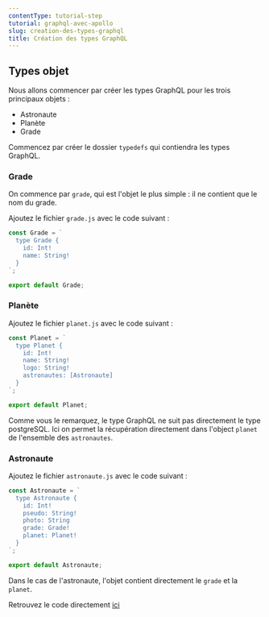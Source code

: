 ```yaml
---
contentType: tutorial-step
tutorial: graphql-avec-apollo
slug: creation-des-types-graphql
title: Création des types GraphQL
---
```

## Types objet

Nous allons commencer par créer les types GraphQL pour les trois principaux objets :

- Astronaute
- Planète
- Grade

Commencez par créer le dossier `typedefs` qui contiendra les types GraphQL.

### Grade

On commence par `grade`, qui est l'objet le plus simple : il ne contient que le nom du grade.

Ajoutez le fichier `grade.js` avec le code suivant :

```javascript
const Grade = `
  type Grade {
    id: Int!
    name: String!
  }
`;

export default Grade;
```

### Planète

Ajoutez le fichier `planet.js` avec le code suivant :

```javascript
const Planet = `
  type Planet {
    id: Int!
    name: String!
    logo: String!
    astronautes: [Astronaute]
  }
`;

export default Planet;
```

Comme vous le remarquez, le type GraphQL ne suit pas directement le type postgreSQL. Ici on permet la récupération directement dans l'object `planet` de l'ensemble des `astronautes`.

### Astronaute

Ajoutez le fichier `astronaute.js` avec le code suivant :

```javascript
const Astronaute = `
  type Astronaute {
    id: Int!
    pseudo: String!
    photo: String
    grade: Grade!
    planet: Planet!
  }
`;

export default Astronaute;
```

Dans le cas de l'astronaute, l'objet contient directement le `grade` et la `planet`.

Retrouvez le code directement [ici](https://github.com/duck-invaders/graphql-apollo/tree/codelabs-step3)
